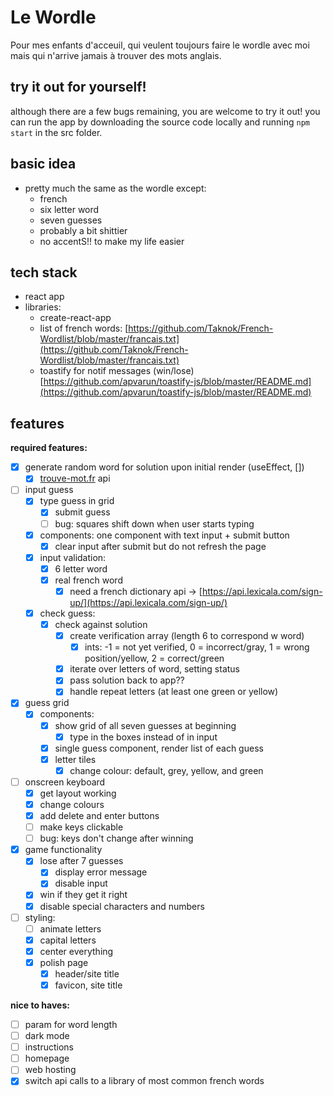 # Le Wordle
Pour mes enfants d'acceuil, qui veulent toujours faire le wordle avec moi mais qui n'arrive jamais à trouver des mots anglais.

## try it out for yourself!
although there are a few bugs remaining, you are welcome to try it out! you can run the app by downloading the source code locally and running ```npm start``` in the src folder.

## basic idea

- pretty much the same as the wordle except:
    - french
    - six letter word
    - seven guesses
    - probably a bit shittier
    - no accentS!! to make my life easier

## tech stack

- react app
- libraries:
    - create-react-app
    - list of french words: [https://github.com/Taknok/French-Wordlist/blob/master/francais.txt](https://github.com/Taknok/French-Wordlist/blob/master/francais.txt)
    - toastify for notif messages (win/lose) [https://github.com/apvarun/toastify-js/blob/master/README.md](https://github.com/apvarun/toastify-js/blob/master/README.md)

## features

**required features:**

- [x]  generate random word for solution upon initial render (useEffect, [])
    - [x]  [trouve-mot.fr](http://trouve-mot.fr) api
- [ ]  input guess
    - [x]  type guess in grid
        - [x]  submit guess
        - [ ]  bug: squares shift down when user starts typing
    - [x]  components: one component with text input + submit button
        - [x]  clear input after submit but do not refresh the page
    - [x]  input validation:
        - [x]  6 letter word
        - [x]  real french word
            - [x]  need a french dictionary api → [https://api.lexicala.com/sign-up/](https://api.lexicala.com/sign-up/)
    - [x]  check guess:
        - [x]  check against solution
            - [x]  create verification array (length 6 to correspond w word)
                - [x]  ints: -1 = not yet verified, 0 = incorrect/gray, 1 = wrong position/yellow, 2 = correct/green
            - [x]  iterate over letters of word, setting status
            - [x]  pass solution back to app??
            - [x]  handle repeat letters (at least one green or yellow)
- [x]  guess grid
    - [x]  components:
        - [x]  show grid of all seven guesses at beginning
            - [x]  type in the boxes instead of in input
        - [x]  single guess component, render list of each guess
        - [x]  letter tiles
            - [x]  change colour: default, grey, yellow, and green
- [ ]  onscreen keyboard
    - [x]  get layout working
    - [x]  change colours
    - [x]  add delete and enter buttons
    - [ ]  make keys clickable
    - [ ]  bug: keys don't change after winning
- [x]  game functionality
    - [x]  lose after 7 guesses
        - [x]  display error message
        - [x]  disable input
    - [x]  win if they get it right
    - [x]  disable special characters and numbers
- [ ]  styling:
    - [ ]  animate letters
    - [x]  capital letters
    - [x]  center everything
    - [x]  polish page
        - [x]  header/site title
        - [x]  favicon, site title

**nice to haves:**

- [ ]  param for word length
- [ ]  dark mode
- [ ]  instructions
- [ ]  homepage
- [ ]  web hosting
- [x]  switch api calls to a library of most common french words
